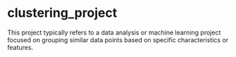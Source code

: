 # clustering_project
This project typically refers to a data analysis or machine learning project focused on grouping similar data points based on specific characteristics or features.
